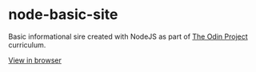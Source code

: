 # node-basic-site
Basic informational sire created with NodeJS as part of [The Odin Project](https://www.theodinproject.com/) curriculum.

[View in browser](https://node-basic-site-2.barrysweeney.repl.co/)
